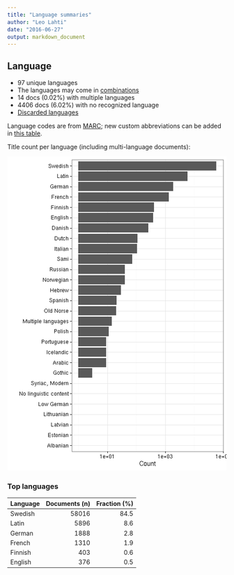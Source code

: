 ```yaml
---
title: "Language summaries"
author: "Leo Lahti"
date: "2016-06-27"
output: markdown_document
---
```


## Language

 * 97 unique languages
 * The languages may come in [combinations](output.tables/language_conversions.csv)
 * 14 docs (0.02%) with multiple languages
 * 4406 docs (6.02%) with no recognized language 
 * [Discarded languages](output.tables/language_discarded.csv)

Language codes are from [MARC](http://www.loc.gov/marc/languages/language_code.html); new custom abbreviations can be added in [this table](https://github.com/rOpenGov/bibliographica/blob/master/inst/extdata/language_abbreviations.csv).

Title count per language (including multi-language documents):

![plot of chunk summarylang](figure/summarylang-1.png)


### Top languages


|Language | Documents (n)| Fraction (%)|
|:--------|-------------:|------------:|
|Swedish  |         58016|         84.5|
|Latin    |          5896|          8.6|
|German   |          1888|          2.8|
|French   |          1310|          1.9|
|Finnish  |           403|          0.6|
|English  |           376|          0.5|

